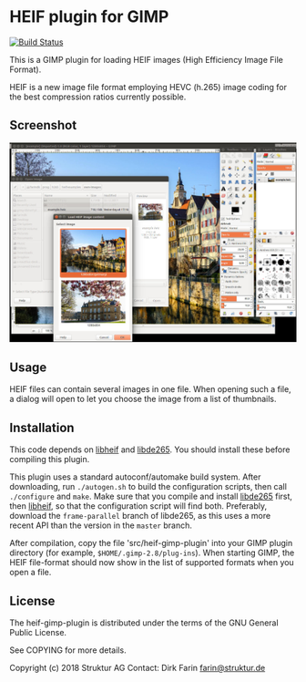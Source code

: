 # HEIF plugin for GIMP

[![Build Status](https://travis-ci.org/strukturag/heif-gimp-plugin.svg?branch=master)](https://travis-ci.org/strukturag/heif-gimp-plugin)

This is a GIMP plugin for loading HEIF images (High Efficiency Image File Format).

HEIF is a new image file format employing HEVC (h.265) image coding for the
best compression ratios currently possible.


## Screenshot

![gimp-screenshot](misc/gimp-screenshot.jpg)


## Usage

HEIF files can contain several images in one file. When opening such a file,
a dialog will open to let you choose the image from a list of thumbnails.


## Installation

This code depends on [libheif](https://github.com/strukturag/libheif)
and [libde265](https://github.com/strukturag/libde265). You should install these
before compiling this plugin.

This plugin uses a standard autoconf/automake build system.
After downloading, run `./autogen.sh` to build the configuration scripts,
then call `./configure` and `make`.
Make sure that you compile and install [libde265](https://github.com/strukturag/libde265)
first, then [libheif](https://github.com/strukturag/libheif), so that the configuration script will find both.
Preferably, download the `frame-parallel` branch of libde265, as this uses a
more recent API than the version in the `master` branch.

After compilation, copy the file 'src/heif-gimp-plugin' into your GIMP plugin directory
(for example, `$HOME/.gimp-2.8/plug-ins`).
When starting GIMP, the HEIF file-format should now show in the list of supported formats when you open a file.


## License

The heif-gimp-plugin is distributed under the terms of the GNU General Public License.

See COPYING for more details.

Copyright (c) 2018 Struktur AG Contact: Dirk Farin farin@struktur.de
